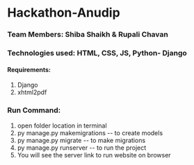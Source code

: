 # Hackathon-Anudip
### Team Members: Shiba Shaikh & Rupali Chavan
### Technologies used: HTML, CSS, JS, Python- Django  
#### Requirements:
1. Django
2. xhtml2pdf
### Run Command:
1. open folder location in terminal
2. py manage.py makemigrations   -- to create models
3. py manage.py migrate          -- to make migrations 
4. py manage.py runserver        -- to run the project
5. You will see the server link to run website on browser
